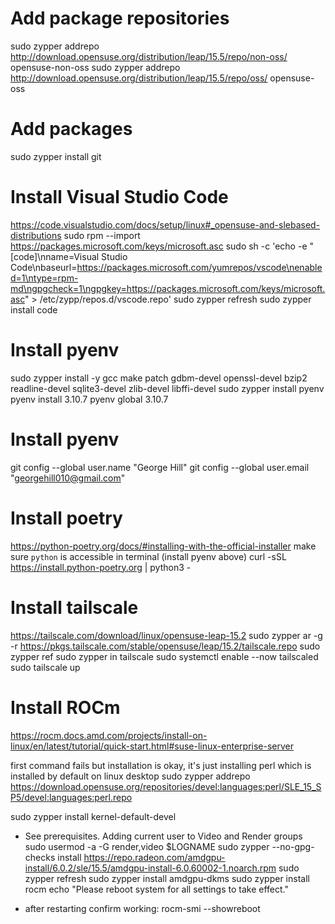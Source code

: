 
# Add package repositories
sudo zypper addrepo http://download.opensuse.org/distribution/leap/15.5/repo/non-oss/ opensuse-non-oss
sudo zypper addrepo http://download.opensuse.org/distribution/leap/15.5/repo/oss/ opensuse-oss

# Add packages
sudo zypper install git

# Install Visual Studio Code
https://code.visualstudio.com/docs/setup/linux#_opensuse-and-slebased-distributions
sudo rpm --import https://packages.microsoft.com/keys/microsoft.asc
sudo sh -c 'echo -e "[code]\nname=Visual Studio Code\nbaseurl=https://packages.microsoft.com/yumrepos/vscode\nenabled=1\ntype=rpm-md\ngpgcheck=1\ngpgkey=https://packages.microsoft.com/keys/microsoft.asc" > /etc/zypp/repos.d/vscode.repo'
sudo zypper refresh
sudo zypper install code

# Install pyenv
sudo zypper install -y gcc make patch gdbm-devel openssl-devel bzip2 readline-devel sqlite3-devel zlib-devel libffi-devel
sudo zypper install pyenv
pyenv install 3.10.7
pyenv global 3.10.7

# Install pyenv
git config --global user.name "George Hill"
git config --global user.email "georgehill010@gmail.com"

# Install poetry
https://python-poetry.org/docs/#installing-with-the-official-installer
make sure `python` is accessible in terminal (install pyenv above) 
curl -sSL https://install.python-poetry.org | python3 -

# Install tailscale
https://tailscale.com/download/linux/opensuse-leap-15.2
sudo zypper ar -g -r https://pkgs.tailscale.com/stable/opensuse/leap/15.2/tailscale.repo
sudo zypper ref
sudo zypper in tailscale
sudo systemctl enable --now tailscaled
sudo tailscale up

# Install ROCm
https://rocm.docs.amd.com/projects/install-on-linux/en/latest/tutorial/quick-start.html#suse-linux-enterprise-server

first command fails but installation is okay, it's just installing perl which is installed by default on linux desktop
sudo zypper addrepo https://download.opensuse.org/repositories/devel:languages:perl/SLE_15_SP5/devel:languages:perl.repo

sudo zypper install kernel-default-devel

- See prerequisites. Adding current user to Video and Render groups
sudo usermod -a -G render,video $LOGNAME
sudo zypper --no-gpg-checks install https://repo.radeon.com/amdgpu-install/6.0.2/sle/15.5/amdgpu-install-6.0.60002-1.noarch.rpm
sudo zypper refresh
sudo zypper install amdgpu-dkms
sudo zypper install rocm
echo "Please reboot system for all settings to take effect."

- after restarting confirm working:
rocm-smi --showreboot
